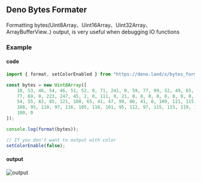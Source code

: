 ## Deno Bytes Formater

Formatting bytes(Uint8Array、Uint16Array、Uint32Array、ArrayBufferView..) output, is very useful when debugging IO functions

### Example

#### code

```ts
import { format, setColorEnabled } from "https://deno.land/x/bytes_formater@1.1.0/mod.ts";

const bytes = new Uint8Array([
    10, 53, 46, 54, 46, 51, 52, 0, 71, 241, 0, 59, 77, 99, 52, 49, 65, 107,
    77, 69, 0, 223, 247, 45, 2, 0, 111, 0, 21, 0, 0, 0, 0, 0, 0, 0, 0, 0, 0,
    54, 55, 82, 85, 121, 100, 65, 41, 47, 99, 80, 41, 0, 109, 121, 115, 113,
    108, 95, 110, 97, 116, 105, 118, 101, 95, 112, 97, 115, 115, 119, 111, 114,
    100, 0
]);

console.log(format(bytes));

// If you don't want to output with color
setColorEnable(false);

```

#### output

![output](./output.png)
